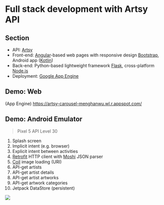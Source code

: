 # Full stack development with Artsy API

## Section
- API: [Artsy](https://developers.artsy.net/v2/start)
- Front-end: [Angular](https://angular.io/docs)-based web pages with responsive design [Bootstrap](https://getbootstrap.com/docs/5.1/getting-started/introduction/), Android app ([Kotlin](https://developer.android.com/courses/android-basics-kotlin/course))
- Back-end: Python-based lightweight framework [Flask](https://flask.palletsprojects.com/en/2.1.x/quickstart/), cross-platform [Node.js](https://nodejs.dev/learn)
- Deployment: [Google App Engine](https://cloud.google.com/appengine/docs)

## Demo: Web ##
(App Engine) https://artsy-carousel-menghanwu.wl.r.appspot.com/

## Demo: Android Emulator ##
> Pixel 5 API Level 30
1. Splash screen
2. Implicit intent (e.g. browser)
3. Explicit intent between activities
4. [Retrofit](https://square.github.io/retrofit/) HTTP client with [Moshi](https://github.com/square/moshi) JSON parser
5. [Coil](https://coil-kt.github.io/coil/) image loading (URI)
6. API-get artists
7. API-get artist details
8. API-get artist artworks
9. API-get artwork categories
10. Jetpack DataStore (persistent)
<img src="Pixel_5_API_30.gif">
